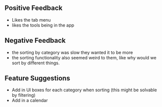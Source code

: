 ## Positive Feedback
- Likes the tab menu
- likes the tools being in the app

## Negative Feedback
- the sorting by category was slow they wanted it to be more 
- the sorting functionality also seemed weird to them, like why would we sort by different things.

## Feature Suggestions
- Add in UI boxes for each category when sorting (this might be solvable by filtering)
- Add in a calendar
